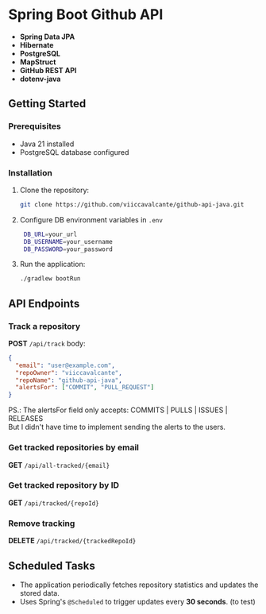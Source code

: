 # **Spring Boot Github API**

- **Spring Data JPA**
- **Hibernate**
- **PostgreSQL**
- **MapStruct**
- **GitHub REST API**
- **dotenv-java**

## Getting Started

### Prerequisites

- Java 21 installed
- PostgreSQL database configured
  
### Installation

1. Clone the repository:
   ```sh
   git clone https://github.com/viiccavalcante/github-api-java.git
   ```
2. Configure DB environment variables in `.env`
   ```sh
    DB_URL=your_url
    DB_USERNAME=your_username
    DB_PASSWORD=your_password
   ```

4. Run the application:
   ```sh
   ./gradlew bootRun
   ```

## API Endpoints

### Track a repository

**POST** `/api/track`
body:

```json
{
  "email": "user@example.com",
  "repoOwner": "viiccavalcante",
  "repoName": "github-api-java",
  "alertsFor": ["COMMIT", "PULL_REQUEST"] 
}
```
PS.: The alertsFor field only accepts: COMMITS | PULLS | ISSUES | RELEASES  
But I didn't have time to implement sending the alerts to the users.

### Get tracked repositories by email

**GET** `/api/all-tracked/{email}`

### Get tracked repository by ID

**GET** `/api/tracked/{repoId}`


### Remove tracking

**DELETE** `/api/tracked/{trackedRepoId}`

## Scheduled Tasks

- The application periodically fetches repository statistics and updates the stored data.
- Uses Spring's `@Scheduled` to trigger updates every **30 seconds**. (to test)



